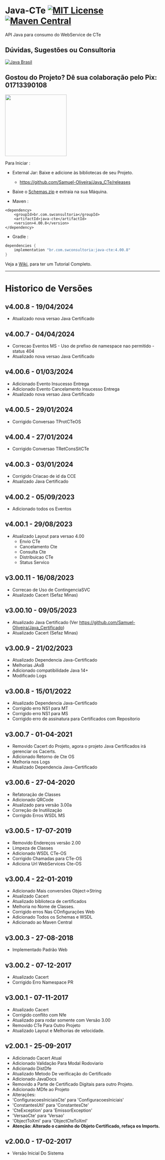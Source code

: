 # Java-CTe [![MIT License](https://img.shields.io/github/license/Samuel-Oliveira/Java_CTe.svg) ](https://github.com/Samuel-Oliveira/Java_CTe/blob/master/LICENSE) [![Maven Central](https://img.shields.io/maven-central/v/br.com.swconsultoria/java-cte.svg?label=Maven%20Central)](https://search.maven.org/artifact/br.com.swconsultoria/java-cte/4.00.8/jar)
API Java para consumo do WebService de CTe

## Dúvidas, Sugestões ou Consultoria
[![Java Brasil](https://discordapp.com/api/guilds/519583346066587676/widget.png?style=banner2)](https://discord.gg/ZXpqnaV)

## Gostou do Projeto? Dê sua colaboração pelo Pix: 01713390108
<img src="https://swconsultoria.com.br/pix.png" width="200">

Para Iniciar : 
- External Jar: Baixe e adicione às bibliotecas de seu Projeto.
  - https://github.com/Samuel-Oliveira/Java_CTe/releases

- Baixe o [Schemas.zip](https://github.com/Samuel-Oliveira/Java_CTe/raw/master/schemas.zip) e extraia na sua Máquina.

- Maven :
```
<dependency>
    <groupId>br.com.swconsultoria</groupId>
    <artifactId>java-cte</artifactId>
    <version>4.00.8</version>
</dependency>
```

- Gradle :
```groovy
dependencies {
    implementation "br.com.swconsultoria:java-cte:4.00.8"
}
```

Veja a [Wiki](https://Samuel-Oliveira.github.io/Java_CTe/), para ter um Tutorial Completo.

________________________________________________________________________________________________

# Historico de Versões

## v4.00.8 - 19/04/2024
- Atualizado nova versao Java Certificado

## v4.00.7 - 04/04/2024
- Correcao Eventos MS - Uso de prefixo de namespace nao permitido - status 404
- Atualizado nova versao Java Certificado

## v4.00.6 - 01/03/2024
- Adicionado Evento Insucesso Entrega
- Adicionado Evento Cancelamento Insucesso Entrega
- Atualizado nova versao Java Certificado

## v4.00.5 - 29/01/2024
- Corrigido Conversao TProtCTeOS

## v4.00.4 - 27/01/2024
- Corrigido Conversao TRetConsSitCTe

## v4.00.3 - 03/01/2024
- Corrigido Criacao de id da CCE
- Atualizado Java Certificado

## v4.00.2 - 05/09/2023
- Adicionado todos os Eventos

## v4.00.1 - 29/08/2023
- Atualizado Layout para versao 4.00
  - Envio CTe
  - Cancelamento Cte
  - Consulta Cte
  - Distribuicao CTe
  - Status Servico

## v3.00.11 - 16/08/2023
- Correcao de Uso de ContingenciaSVC
- Atualizado Cacert (Sefaz Minas)
 
## v3.00.10 - 09/05/2023
- Atualizado Java Certificado (Ver https://github.com/Samuel-Oliveira/Java_Certificado)
- Atualizado Cacert (Sefaz Minas)

## v3.00.9 - 21/02/2023
- Atualizado Dependencia Java-Certificado
- Melhorias JAxB
- Adicionado compatibilidade Java 14+
- Modificado Logs

## v3.00.8 - 15/01/2022
- Atualizado Dependencia Java-Certificado
- Corrigido erro NS1 para MT
- Corrigido erro NS1 para MS
- Corrigido erro de assinatura para Certificados com Repositorio

## v3.00.7 - 01-04-2021
- Removido Cacert do Projeto, agora o projeto Java Certificados irá gerenciar os Cacerts.
- Adicionado Retorno de Cte OS
- Melhoria nos Logs
- Atualizado Dependencia Java-Certificado

## v3.00.6 - 27-04-2020
- Refatoração de Classes
- Adicionado QRCode
- Atualizado para versão 3.00a
- Correção de Inutilização
- Corrigido Erros WSDL MS

## v3.00.5 - 17-07-2019
- Removido Endereços versão 2.00
- Limpeza de Classes
- Adicionado WSDL CTe-OS
- Corrigido Chamadas para CTe-OS
- Adiciona Url WebServices Cte-OS

## v3.00.4 - 22-01-2019
- Adicionado Mais conversões Object->String
- Atualizado Cacert
- Atualizado biblioteca de certificados
- Melhoria no Nome de Classes.
- Corrigido erros Nas COnfigurações Web
- Adicionado Todos os Schemas e WSDL
- Adicionado ao Maven Central

## v3.00.3 - 27-08-2018
- Implementado Padrão Web

## v3.00.2 - 07-12-2017
- Atualizado Cacert
- Corrigido Erro Namespace PR

## v3.00.1 - 07-11-2017
- Atualizado Cacert
- Corrigido conflito com Nfe
- Atualizado para rodar somente com Versão 3.00
- Removido CTe Para Outro Projeto
- Atualizado Layout e Melhorias de velocidade.

## v2.00.1 - 25-09-2017
- Adicionado Cacert Atual
- Adicionado Validação Para Modal Rodoviario
- Adicionado DistDfe
- Atualizado Metodo De verificação do Certificado
- Adicionado JavaDocs
- Removido a Parte de Certificado Digitais para outro Projeto.
- Adicionado MDfe ao Projeto
- Alterações:
- 'ConfiguracoesIniciaisCte' para 'ConfiguracoesIniciais'
- 'ConstantesUtil' para 'ConstantesCte'
- 'CteException' para 'EmissorException'
- 'VersaoCte' para 'Versao'
- 'ObjectToXml' para 'ObjectCteToXml'
- **Atenção: Alterado o caminho do Objeto Certificado, refaça os Imports.** 

## v2.00.0 - 17-02-2017
- Versão Inicial Do Sistema
